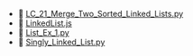 * 📄 [LC_21_Merge_Two_Sorted_Linked_Lists.py](LC_21_Merge_Two_Sorted_Linked_Lists.py)
* 📄 [LinkedList.js](LinkedList.js)
* 📄 [List_Ex_1.py](List_Ex_1.py)
* 📄 [Singly_Linked_List.py](Singly_Linked_List.py)
